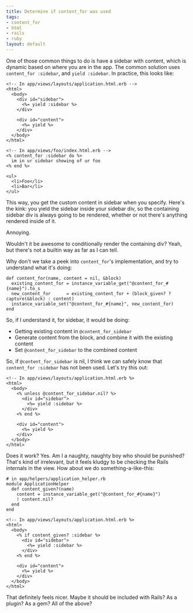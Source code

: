 ```yaml
--- 
title: Determine if content_for was used
tags: 
- content_for
- html
- rails
- ruby
layout: default
---
```

One of those common things to do is have a sidebar with content, which is dynamic based on where you are in the app. The common solution uses `content_for :sidebar`, and `yield :sidebar`. In practice, this looks like:

<pre><code class="html.erb">&lt;!-- In app/views/layouts/application.html.erb --&gt;
&lt;html&gt;
  &lt;body&gt;
    &lt;div id="sidebar"&gt;
      &lt;%= yield :sidebar %&gt;
    &lt;/div&gt;
    
    &lt;div id="content"&gt;
      &lt;%= yield %&gt;
    &lt;/div&gt;
  &lt;/body&gt;
&lt;/html&gt;</code></pre>
    
<pre><code class="html.erb">&lt;!-- In app/views/foo/index.html.erb --&gt;
&lt;% content_for :sidebar do %&gt;
  im in ur sidebar showing of ur foo
&lt;% end %&gt;

&lt;ul&gt;
  &lt;li&gt;Foo&lt;/li&gt;
  &lt;li&gt;Bar&lt;/li&gt;
&lt;/ul&gt;</code></pre>

This way, you get the custom content in sidebar when you specify. Here's the kink: you yield the sidebar inside your sidebar div, so the containing sidebar div is always going to be rendered, whether or not there's anything rendered inside of it.

Annoying.

Wouldn't it be awesome to conditionally render the containing div? Yeah, but there's not a builtin way as far as I can tell.

Why don't we take a peek into `content_for`'s implementation, and try to understand what it's doing:

<pre><code class="ruby">def content_for(name, content = nil, &amp;block)
  existing_content_for = instance_variable_get("@content_for_#{name}").to_s
  new_content_for      = existing_content_for + (block_given? ? capture(&amp;block) : content)
  instance_variable_set("@content_for_#{name}", new_content_for)
end</code></pre>

So, if I understand it, for sidebar, it would be doing:

 * Getting existing content in `@content_for_sidebar`
 * Generate content from the block, and combine it with the existing content
 * Set `@content_for_sidebar` to the combined content
 
So, if `@content_for_sidebar` is nil, I think we can safely know that `content_for :sidebar` has not been used. Let's try this out:

<pre><code class="html.erb">&lt;!-- In app/views/layouts/application.html.erb %&gt;
&lt;html&gt;
  &lt;body&gt;
    &lt;% unless @content_for_sidebar.nil? %&gt;
      &lt;div id="sidebar"&gt;
        &lt;%= yield :sidebar %&gt;
      &lt;/div&gt;
    &lt;% end %&gt;
    
    &lt;div id="content"&gt;
      &lt;%= yield %&gt;
    &lt;/div&gt;
  &lt;/body&gt;
&lt;/html&gt;</code></pre>

Does it work? Yes. Am I a naughty, naughty boy who should be punished? That's kind of irrelevant, but it feels kludgy to be checking the Rails internals in the view. How about we do something-a-like-this:


<pre><code class="ruby"># in app/helpers/application_helper.rb
module ApplicationHelper
  def content_given?(name)
    content = instance_variable_get("@content_for_#{name}")
    ! content.nil?
  end
end</code></pre>

<pre><code class="html.erb">&lt;!-- In app/views/layouts/application.html.erb %&gt;
&lt;html&gt;
  &lt;body&gt;
    &lt;% if content_given? :sidebar %&gt;
      &lt;div id="sidebar"&gt;
        &lt;%= yield :sidebar %&gt;
      &lt;/div&gt;
    &lt;% end %&gt;
    
    &lt;div id="content"&gt;
      &lt;%= yield %&gt;
    &lt;/div&gt;
  &lt;/body&gt;
&lt;/html&gt;</code></pre>
    
That definitely feels nicer. Maybe it should be included with Rails? As a plugin? As a gem? All of the above?

